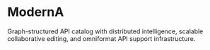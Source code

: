 # ModernA
Graph-structured API catalog with distributed intelligence, scalable collaborative editing, and omniformat API support infrastructure.
